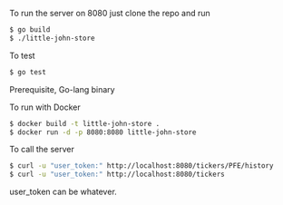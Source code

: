 To run the server on 8080 just clone the repo and run

```sh
$ go build
$ ./little-john-store
```

To test

```sh
$ go test
```

Prerequisite, Go-lang binary

To run with Docker

```sh
$ docker build -t little-john-store .
$ docker run -d -p 8080:8080 little-john-store
```

To call the server

```sh
$ curl -u "user_token:" http://localhost:8080/tickers/PFE/history
$ curl -u "user_token:" http://localhost:8080/tickers
```

user_token can be whatever.
